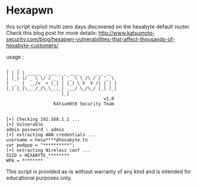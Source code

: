 # Hexapwn
this script exploit multi zero days discovered on the hexabyte default router.
Check this blog post for more details:
http://www.katsumoto-security.com/blog/hexapwn-vulnerabilities-that-affect-thousands-of-hexabyte-customers/

usage :

```
_   _                                    
| | | | _____  ____ _ _ ____      ___ __  
| |_| |/ _ \ \/ / _` | '_ \ \ /\ / / '_ \ 
|  _  |  __/>  < (_| | |_) \ V  V /| | | |
|_| |_|\___/_/\_\__,_| .__/ \_/\_/ |_| |_|
                     |_|                  
                                     v1.0 
                  K4tsum0t0 Security Team


[+] Checking 192.168.1.1 ...
[+] Vulnerable
admin password : admin
[+] extracting WAN credentials ...
username = hexa****@hexabyte.tn
var pwdppp = "**********";
[+] extracting Wireless conf ...
SSID = HEXABYTE_********
WPA = ********
```

This script is provided as-is without warranty of any kind and is intended for educational purposes only.
